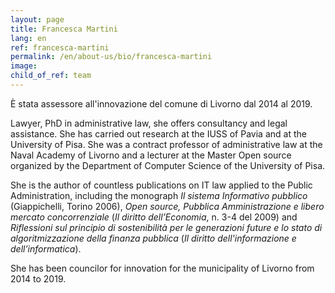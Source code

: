 ```yaml
---
layout: page
title: Francesca Martini
lang: en
ref: francesca-martini
permalink: /en/about-us/bio/francesca-martini
image:
child_of_ref: team
---
```


È stata assessore all'innovazione del comune di Livorno dal 2014 al 2019.

Lawyer, PhD in administrative law, she offers consultancy and legal assistance. She has carried out research at the IUSS of Pavia and at the University of Pisa. She was a contract professor of administrative law at the Naval Academy of Livorno and a lecturer at the Master Open source organized by the Department of Computer Science of the University of Pisa.

She is the author of countless publications on IT law applied to the Public Administration, including the monograph *Il sistema Informativo pubblico* (Giappichelli, Torino 2006), *Open source, Pubblica Amministrazione e libero mercato concorrenziale* (*Il diritto dell’Economia*, n. 3-4 del 2009) and *Riflessioni sul principio di sostenibilità per le generazioni future e lo stato di algoritmizzazione della finanza pubblica* (*Il diritto dell'informazione e dell’informatica*).

She has been councilor for innovation for the municipality of Livorno from 2014 to 2019.
